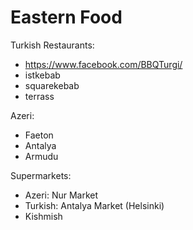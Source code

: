 # Eastern Food

Turkish Restaurants:
- https://www.facebook.com/BBQTurgi/
- istkebab
- squarekebab
- terrass

Azeri:
- Faeton
- Antalya
- Armudu

Supermarkets:
- Azeri: Nur Market
- Turkish: Antalya Market (Helsinki)
- Kishmish
